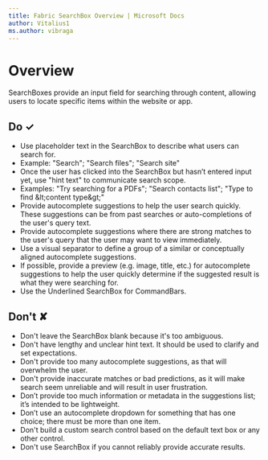 ```yaml
---
title: Fabric SearchBox Overview | Microsoft Docs
author: Vitalius1
ms.author: vibraga
---
```


# Overview
SearchBoxes provide an input field for searching through content, allowing users to locate specific items within the website or app.


## Do &#10003;
- Use placeholder text in the SearchBox to describe what users can search for.
- Example: &quot;Search&quot;; &quot;Search files&quot;; &quot;Search site&quot;
- Once the user has clicked into the SearchBox but hasn’t entered input yet, use &quot;hint text&quot; to communicate search scope.
- Examples: &quot;Try searching for a PDFs&quot;; &quot;Search contacts list&quot;; &quot;Type to find \&lt;content type\&gt;&quot;
- Provide autocomplete suggestions to help the user search quickly. These suggestions can be from past searches or auto-completions of the user&#39;s query text.
- Provide autocomplete suggestions where there are strong matches to the user&#39;s query that the user may want to view immediately.
- Use a visual separator to define a group of a similar or conceptually aligned autocomplete suggestions.
- If possible, provide a preview (e.g. image, title, etc.) for autocomplete suggestions to help the user quickly determine if the suggested result is what they were searching for.
- Use the Underlined SearchBox for CommandBars.

## Don't &#10008;
- Don&#39;t leave the SearchBox blank because it&#39;s too ambiguous.
- Don&#39;t have lengthy and unclear hint text. It should be used to clarify and set expectations.
- Don&#39;t provide too many autocomplete suggestions, as that will overwhelm the user.
- Don&#39;t provide inaccurate matches or bad predictions, as it will make search seem unreliable and will result in user frustration.
- Don’t provide too much information or metadata in the suggestions list; it’s intended to be lightweight.
- Don’t use an autocomplete dropdown for something that has one choice; there must be more than one item.
- Don&#39;t build a custom search control based on the default text box or any other control.
- Don&#39;t use SearchBox if you cannot reliably provide accurate results.